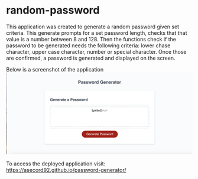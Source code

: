 # random-password

This application was created to generate a random password given set criteria. This generate prompts for a set password length, checks that that value is a number between 8 and 128. 
Then the functions check if the password to be generated needs the following criteria: lower chase character, upper case character, number or special character. Once those are confirmed, a password is generated and displayed on the screen.

Below is a screenshot of the application
![Screenshot](./assets/images/screenshot.jpg)


To access the deployed application visit: https://asecord92.github.io/password-generator/
